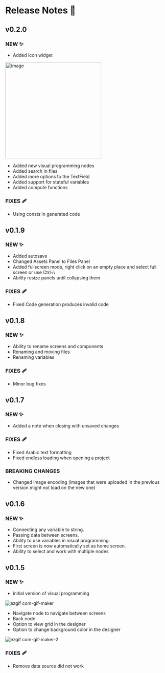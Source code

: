# Release Notes 🚀

## v0.2.0
### NEW ✨
- Added icon widget
<img width="300" alt="image" src="https://user-images.githubusercontent.com/9257609/189947401-20b1e7c7-5f5e-4504-9270-e13ccb633d4b.png">

- Added new visual programming nodes
- Added search in files
- Added more options to the TextField
- Added support for stateful variables
- Added compute functions

### FIXES 🩹 
- Using consts in generated code

## v0.1.9
### NEW ✨
- Added autosave
- Changed Assets Panel to Files Panel
- Added fullscreen mode, right click on an empty place and select full screen or use Ctrl+\
- Ability resize panels until collapsing them

### FIXES 🩹 
- Fixed Code generation produces invalid code

## v0.1.8
### NEW ✨
- Ability to rename screens and components
- Renaming and moving files
- Renaming variables

### FIXES 🩹 
- Minor bug fixes

## v0.1.7
### NEW ✨
- Added a note when closing with unsaved changes

### FIXES 🩹 
- Fixed Arabic text formatting
- Fixed endless loading when opening a project

### BREAKING CHANGES
- Changed image encoding (images that were uploaded in the previous version might not load on the new one)

## v0.1.6
### NEW ✨
- Connecting any variable to string.
- Passing data between screens.
- Ability to use variables in visual programming.
- First screen is now automatically set as home screen.
- Ability to select and work with multiple nodes

## v0.1.5
### NEW ✨
- initial version of visual programming

![ezgif com-gif-maker](https://user-images.githubusercontent.com/9257609/172191208-68fa6e4d-f203-411f-95d1-76b0873ee600.gif)


- Navigate node to navigate between screens
- Back node
- Option to view grid in the designer
- Option to change background color in the designer

![ezgif com-gif-maker-2](https://user-images.githubusercontent.com/9257609/172191247-f49fe969-c60e-4cb3-8725-86c798e3f994.gif)


### FIXES 🩹 
- Remove data source did not work
